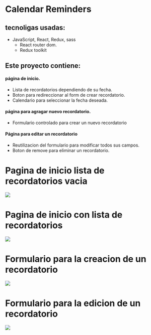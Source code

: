 # Calendar Reminders

 ## tecnoligas usadas: 
 - JavaScript, React, Redux, sass
   - React router dom.
   - Redux toolkit

 ## Este proyecto contiene:
 
 #### página de inicio.
   - Lista de recordatorios dependiendo de su fecha.
   - Boton para redireccionar al form de crear recordatorio.
   - Calendario para seleccionar la fecha deseada.
 #### página para agragar nuevo recordatorio.
   - Formulario controlado para crear un nuevo recordatorio
 #### Página para editar un recordatorio
   - Reutilizacion del formulario para modificar todos sus campos.
   - Boton de remove para eliminar un recordatorio.

# Pagina de inicio lista de recordatorios vacia
![](https://i.postimg.cc/7L6L7ZxT/Captura-de-pantalla-2023-10-02-090248.png)

# Pagina de inicio con lista de recordatorios 
![](https://i.postimg.cc/Zq2JdP71/Captura-de-pantalla-2023-10-02-090456.png)

# Formulario para la creacion de un recordatorio
![](https://i.postimg.cc/bJx4w1K0/Captura-de-pantalla-2023-10-02-090627.png)

# Formulario para la edicion de un recordatorio
![](https://i.postimg.cc/tg3YpMCB/Captura-de-pantalla-2023-10-02-090733.png)
